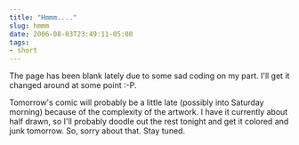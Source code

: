 ```yaml
---
title: "Hmmm...."
slug: hmmm
date: 2006-08-03T23:49:11-05:00
tags:
- short
---
```

The page has been blank lately due to some sad coding on my part. I'll get it changed around at some point :-P.

Tomorrow's comic will probably be a little late (possibly into Saturday morning) because of the complexity of the artwork. I have it currently about half drawn, so I'll probably doodle out the rest tonight and get it colored and junk tomorrow. So, sorry about that. Stay tuned.
